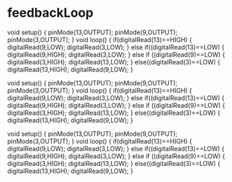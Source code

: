 feedbackLoop
============

void setup()
{
  pinMode(13,OUTPUT);
  pinMode(9,OUTPUT);
  pinMode(3,OUTPUT);
}
void loop()
{
  if(digitalRead(13)==HIGH)
  {
    digitalRead(9,LOW);
    digitalRead(3,LOW);
  }
  else if((digitalRead(13)==LOW)
  {
    digitalRead(9,HIGH);
    digitalRead(3,LOW);
  }
  else if ((digitalRead(9)==LOW)
  {
  digitalRead(3,HIGH);
  digitalRead(13,LOW);
}
   else((digitalRead(3)==LOW) 
   {
     digitalRead(13,HIGH);
     digitalRead(9,LOW);
   }
   
   void setup()
{
  pinMode(13,OUTPUT);
  pinMode(9,OUTPUT);
  pinMode(3,OUTPUT);
}
void loop()
{
  if(digitalRead(13)==HIGH)
  {
    digitalRead(9,LOW);
    digitalRead(3,LOW);
  }
  else if((digitalRead(13)==LOW)
  {
    digitalRead(9,HIGH);
    digitalRead(3,LOW);
  }
  else if ((digitalRead(9)==LOW)
  {
  digitalRead(3,HIGH);
  digitalRead(13,LOW);
}
   else((digitalRead(3)==LOW) 
   {
     digitalRead(13,HIGH);
     digitalRead(9,LOW);
   }
   
   void setup()
{
  pinMode(13,OUTPUT);
  pinMode(9,OUTPUT);
  pinMode(3,OUTPUT);
}
void loop()
{
  if(digitalRead(13)==HIGH)
  {
    digitalRead(9,LOW);
    digitalRead(3,LOW);
  }
  else if((digitalRead(13)==LOW)
  {
    digitalRead(9,HIGH);
    digitalRead(3,LOW);
  }
  else if ((digitalRead(9)==LOW)
  {
  digitalRead(3,HIGH);
  digitalRead(13,LOW);
}
   else((digitalRead(3)==LOW) 
   {
     digitalRead(13,HIGH);
     digitalRead(9,LOW);
   }
   
   
